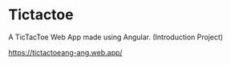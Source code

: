 # Tictactoe

A TicTacToe Web App made using Angular. (Introduction Project)

https://tictactoeang-ang.web.app/
